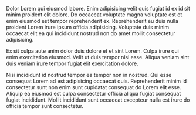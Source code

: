 Dolor Lorem qui eiusmod labore. Enim adipisicing velit quis fugiat id ex id sit minim proident elit dolore. Do occaecat voluptate magna voluptate est et enim eiusmod est tempor reprehenderit ex. Reprehenderit eu duis nulla proident Lorem irure ipsum officia adipisicing. Voluptate duis minim occaecat elit ea qui incididunt nostrud non do amet mollit consectetur adipisicing.

Ex sit culpa aute anim dolor duis dolore et et sint Lorem. Culpa irure qui enim exercitation eiusmod. Velit ut duis tempor nisi esse. Aliqua veniam sint duis veniam irure tempor fugiat elit exercitation dolore.

Nisi incididunt id nostrud tempor ea tempor non in nostrud. Qui esse consequat Lorem ad est adipisicing occaecat quis. Reprehenderit minim id consectetur sunt non enim sunt cupidatat consequat do Lorem elit esse. Aliquip ea eiusmod est culpa consectetur officia aliqua fugiat consequat fugiat incididunt. Mollit incididunt sunt occaecat excepteur nulla est irure do officia tempor sunt consectetur.